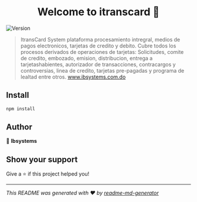 <h1 align="center">Welcome to itranscard 👋</h1>
<p>
  <img alt="Version" src="https://img.shields.io/badge/version-1.0.0.0-blue.svg?cacheSeconds=2592000" />
</p>

> ItransCard System plataforma procesamiento intregral, medios de pagos electronicos, tarjetas de credito y debito. Cubre todos los procesos derivados de operaciones de tarjetas: Solicitudes, comite de credito, embozado, emision, distribucion, entrega a tarjetashabientes, autorizador de transacciones, contracargos y controversias, linea de credito, tarjetas pre-pagadas y programa de lealtad entre otros. www.ibsystems.com.do

## Install

```sh
npm install
```

## Author

👤 **Ibsystems**


## Show your support

Give a ⭐️ if this project helped you!

***
_This README was generated with ❤️ by [readme-md-generator](https://github.com/kefranabg/readme-md-generator)_